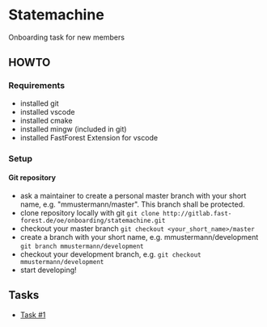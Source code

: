 # Statemachine

Onboarding task for new members

## HOWTO

### Requirements

- installed git
- installed vscode
- installed cmake
- installed mingw (included in git)
- installed FastForest Extension for vscode

### Setup

#### Git repository

- ask a maintainer to create a personal master branch with your short name, e.g. "mmustermann/master". This branch shall be protected.
- clone repository locally with git `git clone http://gitlab.fast-forest.de/oe/onboarding/statemachine.git`
- checkout your master branch `git checkout <your_short_name>/master`
- create a branch with your short name, e.g. mmustermann/development `git branch mmustermann/development`
- checkout your development branch, e.g. `git checkout mmustermann/development`
- start developing!

## Tasks

- [Task #1](docs/tasks/task01.md)
